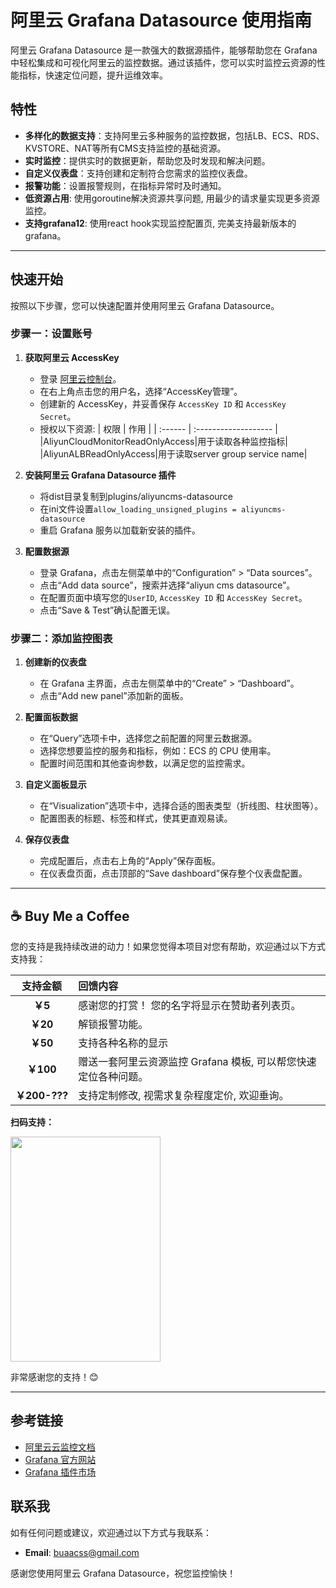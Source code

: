 # 阿里云 Grafana Datasource 使用指南

阿里云 Grafana Datasource 是一款强大的数据源插件，能够帮助您在 Grafana 中轻松集成和可视化阿里云的监控数据。通过该插件，您可以实时监控云资源的性能指标，快速定位问题，提升运维效率。

## 特性

- **多样化的数据支持**：支持阿里云多种服务的监控数据，包括LB、ECS、RDS、KVSTORE、NAT等所有CMS支持监控的基础资源。
- **实时监控**：提供实时的数据更新，帮助您及时发现和解决问题。
- **自定义仪表盘**：支持创建和定制符合您需求的监控仪表盘。
- **报警功能**：设置报警规则，在指标异常时及时通知。
- **低资源占用**: 使用goroutine解决资源共享问题, 用最少的请求量实现更多资源监控。
- **支持grafana12**: 使用react hook实现监控配置页, 完美支持最新版本的grafana。

---

## 快速开始

按照以下步骤，您可以快速配置并使用阿里云 Grafana Datasource。

### 步骤一：设置账号

1. **获取阿里云 AccessKey**
   - 登录 [阿里云控制台](https://home.console.aliyun.com/)。
   - 在右上角点击您的用户名，选择“AccessKey管理”。
   - 创建新的 AccessKey，并妥善保存 `AccessKey ID` 和 `AccessKey Secret`。
   - 授权以下资源:
     | 权限 | 作用             |
     | :------ | :------------------- |
     |AliyunCloudMonitorReadOnlyAccess|用于读取各种监控指标|
     |AliyunALBReadOnlyAccess|用于读取server group service name|

2. **安装阿里云 Grafana Datasource 插件**
   - 将dist目录复制到plugins/aliyuncms-datasource
   - 在ini文件设置```allow_loading_unsigned_plugins = aliyuncms-datasource```
   - 重启 Grafana 服务以加载新安装的插件。

3. **配置数据源**
   - 登录 Grafana，点击左侧菜单中的“Configuration” > “Data sources”。
   - 点击“Add data source”，搜索并选择“aliyun cms datasource”。
   - 在配置页面中填写您的`UserID`, `AccessKey ID` 和 `AccessKey Secret`。
   - 点击“Save & Test”确认配置无误。

### 步骤二：添加监控图表

1. **创建新的仪表盘**
   - 在 Grafana 主界面，点击左侧菜单中的“Create” > “Dashboard”。
   - 点击“Add new panel”添加新的面板。

2. **配置面板数据**
   - 在“Query”选项卡中，选择您之前配置的阿里云数据源。
   - 选择您想要监控的服务和指标，例如：ECS 的 CPU 使用率。
   - 配置时间范围和其他查询参数，以满足您的监控需求。

3. **自定义面板显示**
   - 在“Visualization”选项卡中，选择合适的图表类型（折线图、柱状图等）。
   - 配置图表的标题、标签和样式，使其更直观易读。

4. **保存仪表盘**
   - 完成配置后，点击右上角的“Apply”保存面板。
   - 在仪表盘页面，点击顶部的“Save dashboard”保存整个仪表盘配置。

---

## ☕ Buy Me a Coffee

您的支持是我持续改进的动力！如果您觉得本项目对您有帮助，欢迎通过以下方式支持我：

| 支持金额 | 回馈内容             |
| :------: | :------------------- |
|  **￥5** | 感谢您的打赏！ 您的名字将显示在赞助者列表页。      |
| **￥20** | 解锁报警功能。  |
| **￥50** | 支持各种名称的显示   |
| **￥100**| 赠送一套阿里云资源监控 Grafana 模板, 可以帮您快速定位各种问题。 |
| **￥200-???**| 支持定制修改, 视需求复杂程度定价, 欢迎垂询。 |

**扫码支持：**

<img src="https://github.com/user-attachments/assets/d87a83af-9f5a-4574-afc5-aa99adfb16fe" alt="" width="240" height="360">


非常感谢您的支持！😊

---

## 参考链接

- [阿里云云监控文档](https://help.aliyun.com/product/28572.html)
- [Grafana 官方网站](https://grafana.com/)
- [Grafana 插件市场](https://grafana.com/grafana/plugins/)

## 联系我

如有任何问题或建议，欢迎通过以下方式与我联系：

- **Email**: buaacss@gmail.com

感谢您使用阿里云 Grafana Datasource，祝您监控愉快！
